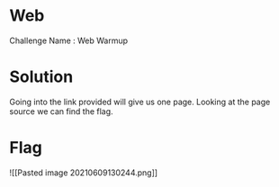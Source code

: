 # Web

Challenge Name : Web Warmup

# Solution

Going into the link provided will give us one page. Looking at the page source we can find the flag.

# Flag

![[Pasted image 20210609130244.png]]



